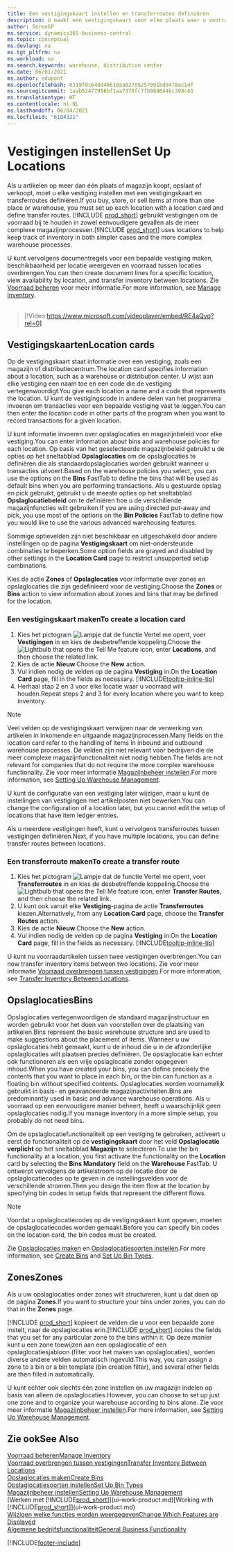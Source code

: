 ```yaml
---
title: Een vestigingskaart instellen en transferroutes definiëren
description: U maakt een vestigingskaart voor elke plaats waar u voorraadartikelen opslaat, bijvoorbeeld een magazijn of een distributiecentrum, en u stelt routes in om artikelen tussen vestigingen over te brengen.
author: SorenGP
ms.service: dynamics365-business-central
ms.topic: conceptual
ms.devlang: na
ms.tgt_pltfrm: na
ms.workload: na
ms.search.keywords: warehouse, distribution center
ms.date: 06/01/2021
ms.author: edupont
ms.openlocfilehash: 0319f0c64dd46610aa82705257091bd9478ac14f
ms.sourcegitcommit: 1aab52477956bf1aa7376fc7fb984644bc398c61
ms.translationtype: HT
ms.contentlocale: nl-NL
ms.lasthandoff: 06/04/2021
ms.locfileid: "6184321"
---
```

# <a name="set-up-locations"></a><span data-ttu-id="b4481-103">Vestigingen instellen</span><span class="sxs-lookup"><span data-stu-id="b4481-103">Set Up Locations</span></span>

<span data-ttu-id="b4481-104">Als u artikelen op meer dan één plaats of magazijn koopt, opslaat of verkoopt, moet u elke vestiging instellen met een vestigingskaart en transferroutes definiëren.</span><span class="sxs-lookup"><span data-stu-id="b4481-104">If you buy, store, or sell items at more than one place or warehouse, you must set up each location with a location card and define transfer routes.</span></span> <span data-ttu-id="b4481-105">[!INCLUDE [prod_short](includes/prod_short.md)] gebruikt vestigingen om de voorraad bij te houden in zowel eenvoudigere gevallen als de meer complexe magazijnprocessen.</span><span class="sxs-lookup"><span data-stu-id="b4481-105">[!INCLUDE [prod_short](includes/prod_short.md)] uses locations to help keep track of inventory in both simpler cases and the more complex warehouse processes.</span></span>

<span data-ttu-id="b4481-106">U kunt vervolgens documentregels voor een bepaalde vestiging maken, beschikbaarheid per locatie weergeven en voorraad tussen locaties overbrengen.</span><span class="sxs-lookup"><span data-stu-id="b4481-106">You can then create document lines for a specific location, view availability by location, and transfer inventory between locations.</span></span> <span data-ttu-id="b4481-107">Zie [Voorraad beheren](inventory-manage-inventory.md) voor meer informatie.</span><span class="sxs-lookup"><span data-stu-id="b4481-107">For more information, see [Manage Inventory](inventory-manage-inventory.md).</span></span>
<br><br>  
  
> [!Video https://www.microsoft.com/videoplayer/embed/RE4aQvq?rel=0]

## <a name="location-cards"></a><span data-ttu-id="b4481-108">Vestigingskaarten</span><span class="sxs-lookup"><span data-stu-id="b4481-108">Location cards</span></span>

<span data-ttu-id="b4481-109">Op de vestigingskaart staat informatie over een vestiging, zoals een magazijn of distributiecentrum.</span><span class="sxs-lookup"><span data-stu-id="b4481-109">The location card specifies information about a location, such as a warehouse or distribution center.</span></span> <span data-ttu-id="b4481-110">U wijst aan elke vestiging een naam toe en een code die de vestiging vertegenwoordigt.</span><span class="sxs-lookup"><span data-stu-id="b4481-110">You give each location a name and a code that represents the location.</span></span> <span data-ttu-id="b4481-111">U kunt de vestigingscode in andere delen van het programma invoeren om transacties voor een bepaalde vestiging vast te leggen.</span><span class="sxs-lookup"><span data-stu-id="b4481-111">You can then enter the location code in other parts of the program when you want to record transactions for a given location.</span></span>  

<span data-ttu-id="b4481-112">U kunt informatie invoeren over opslaglocaties en magazijnbeleid voor elke vestiging.</span><span class="sxs-lookup"><span data-stu-id="b4481-112">You can enter information about bins and warehouse policies for each location.</span></span> <span data-ttu-id="b4481-113">Op basis van het geselecteerde magazijnbeleid gebruikt u de opties op het sneltabblad **Opslaglocaties** om de opslaglocaties te definiëren die als standaardopslaglocaties worden gebruikt wanneer u transacties uitvoert.</span><span class="sxs-lookup"><span data-stu-id="b4481-113">Based on the warehouse policies you select, you can use the options on the **Bins** FastTab to define the bins that will be used as default bins when you are performing transactions.</span></span> <span data-ttu-id="b4481-114">Als u gestuurde opslag en pick gebruikt, gebruikt u de meeste opties op het sneltabblad **Opslaglocatiebeleid** om te definiëren hoe u de verschillende magazijnfuncties wilt gebruiken.</span><span class="sxs-lookup"><span data-stu-id="b4481-114">If you are using directed put-away and pick, you use most of the options on the **Bin Policies** FastTab to define how you would like to use the various advanced warehousing features.</span></span>  

<span data-ttu-id="b4481-115">Sommige optievelden zijn niet beschikbaar en uitgeschakeld door andere instellingen op de pagina **Vestigingskaart** om niet-ondersteunde combinaties te beperken.</span><span class="sxs-lookup"><span data-stu-id="b4481-115">Some option fields are grayed and disabled by other settings in the **Location Card** page to restrict unsupported setup combinations.</span></span>  

<span data-ttu-id="b4481-116">Kies de actie **Zones** of **Opslaglocaties** voor informatie over zones en opslaglocaties die zijn gedefinieerd voor de vestiging.</span><span class="sxs-lookup"><span data-stu-id="b4481-116">Choose the **Zones** or **Bins** action to view information about zones and bins that may be defined for the location.</span></span>

### <a name="to-create-a-location-card"></a><span data-ttu-id="b4481-117">Een vestigingskaart maken</span><span class="sxs-lookup"><span data-stu-id="b4481-117">To create a location card</span></span>

1. <span data-ttu-id="b4481-118">Kies het pictogram ![Lampje dat de functie Vertel me opent](media/ui-search/search_small.png "Vertel me wat u wilt doen"), voer **Vestigingen** in en kies de desbetreffende koppeling.</span><span class="sxs-lookup"><span data-stu-id="b4481-118">Choose the ![Lightbulb that opens the Tell Me feature](media/ui-search/search_small.png "Tell me what you want to do") icon, enter **Locations**, and then choose the related link.</span></span>
2. <span data-ttu-id="b4481-119">Kies de actie **Nieuw**.</span><span class="sxs-lookup"><span data-stu-id="b4481-119">Choose the **New** action.</span></span>
3. <span data-ttu-id="b4481-120">Vul indien nodig de velden op de pagina **Vestiging** in.</span><span class="sxs-lookup"><span data-stu-id="b4481-120">On the **Location Card** page, fill in the fields as necessary.</span></span> [!INCLUDE[tooltip-inline-tip](includes/tooltip-inline-tip_md.md)]
4. <span data-ttu-id="b4481-121">Herhaal stap 2 en 3 voor elke locatie waar u voorraad wilt houden.</span><span class="sxs-lookup"><span data-stu-id="b4481-121">Repeat steps 2 and 3 for every location where you want to keep inventory.</span></span>

> [!NOTE]  
> <span data-ttu-id="b4481-122">Veel velden op de vestigingskaart verwijzen naar de verwerking van artikelen in inkomende en uitgaande magazijnprocessen.</span><span class="sxs-lookup"><span data-stu-id="b4481-122">Many fields on the location card refer to the handling of items in inbound and outbound warehouse processes.</span></span> <span data-ttu-id="b4481-123">De velden zijn niet relevant voor bedrijven die de meer complexe magazijnfunctionaliteit niet nodig hebben.</span><span class="sxs-lookup"><span data-stu-id="b4481-123">The fields are not relevant for companies that do not require the more complex warehouse functionality.</span></span> <span data-ttu-id="b4481-124">Zie voor meer informatie [Magazijnbeheer instellen](warehouse-setup-warehouse.md).</span><span class="sxs-lookup"><span data-stu-id="b4481-124">For more information, see [Setting Up Warehouse Management](warehouse-setup-warehouse.md).</span></span>

<span data-ttu-id="b4481-125">U kunt de configuratie van een vestiging later wijzigen, maar u kunt de instellingen van vestigingen met artikelposten niet bewerken.</span><span class="sxs-lookup"><span data-stu-id="b4481-125">You can change the configuration of a location later, but you cannot edit the setup of locations that have item ledger entries.</span></span>  

<span data-ttu-id="b4481-126">Als u meerdere vestigingen heeft, kunt u vervolgens transferroutes tussen vestigingen definiëren.</span><span class="sxs-lookup"><span data-stu-id="b4481-126">Next, if you have multiple locations, you can define transfer routes between locations.</span></span>  

### <a name="to-create-a-transfer-route"></a><span data-ttu-id="b4481-127">Een transferroute maken</span><span class="sxs-lookup"><span data-stu-id="b4481-127">To create a transfer route</span></span>

1. <span data-ttu-id="b4481-128">Kies het pictogram ![Lampje dat de functie Vertel me opent](media/ui-search/search_small.png "Vertel me wat u wilt doen"), voer **Transferroutes** in en kies de desbetreffende koppeling.</span><span class="sxs-lookup"><span data-stu-id="b4481-128">Choose the ![Lightbulb that opens the Tell Me feature](media/ui-search/search_small.png "Tell me what you want to do") icon, enter **Transfer Routes**, and then choose the related link.</span></span>
2. <span data-ttu-id="b4481-129">U kunt ook vanuit elke **Vestiging**-pagina de actie **Transferroutes** kiezen.</span><span class="sxs-lookup"><span data-stu-id="b4481-129">Alternatively, from any **Location Card** page, choose the **Transfer Routes** action.</span></span>
3. <span data-ttu-id="b4481-130">Kies de actie **Nieuw**.</span><span class="sxs-lookup"><span data-stu-id="b4481-130">Choose the **New** action.</span></span>
4. <span data-ttu-id="b4481-131">Vul indien nodig de velden op de pagina **Vestiging** in.</span><span class="sxs-lookup"><span data-stu-id="b4481-131">On the **Location Card** page, fill in the fields as necessary.</span></span> [!INCLUDE[tooltip-inline-tip](includes/tooltip-inline-tip_md.md)]

<span data-ttu-id="b4481-132">U kunt nu voorraadartikelen tussen twee vestigingen overbrengen.</span><span class="sxs-lookup"><span data-stu-id="b4481-132">You can now transfer inventory items between two locations.</span></span> <span data-ttu-id="b4481-133">Zie voor meer informatie [Voorraad overbrengen tussen vestigingen](inventory-how-transfer-between-locations.md).</span><span class="sxs-lookup"><span data-stu-id="b4481-133">For more information, see [Transfer Inventory Between Locations](inventory-how-transfer-between-locations.md).</span></span>    

## <a name="bins"></a><span data-ttu-id="b4481-134">Opslaglocaties</span><span class="sxs-lookup"><span data-stu-id="b4481-134">Bins</span></span>

<span data-ttu-id="b4481-135">Opslaglocaties vertegenwoordigen de standaard magazijnstructuur en worden gebruikt voor het doen van voorstellen over de plaatsing van artikelen.</span><span class="sxs-lookup"><span data-stu-id="b4481-135">Bins represent the basic warehouse structure and are used to make suggestions about the placement of items.</span></span> <span data-ttu-id="b4481-136">Wanneer u uw opslaglocaties hebt gemaakt, kunt u de inhoud die u in de afzonderlijke opslaglocaties wilt plaatsen precies definiëren. De opslaglocatie kan echter ook functioneren als een vrije opslaglocatie zonder opgegeven inhoud.</span><span class="sxs-lookup"><span data-stu-id="b4481-136">When you have created your bins, you can define precisely the contents that you want to place in each bin, or the bin can function as a floating bin without specified contents.</span></span> <span data-ttu-id="b4481-137">Opslaglocaties worden voornamelijk gebruikt in basis- en geavanceerde magazijnactiviteiten.</span><span class="sxs-lookup"><span data-stu-id="b4481-137">Bins are predominantly used in basic and advance warehouse operations.</span></span> <span data-ttu-id="b4481-138">Als u voorraad op een eenvoudigere manier beheert, heeft u waarschijnlijk geen opslaglocaties nodig.</span><span class="sxs-lookup"><span data-stu-id="b4481-138">If you manage inventory in a more simple setup, you probably do not need bins.</span></span>

<span data-ttu-id="b4481-139">Om de opslaglocatiefunctionaliteit op een vestiging te gebruiken, activeert u eerst de functionaliteit op de **vestigingskaart** door het veld **Opslaglocatie verplicht** op het sneltabblad **Magazijn** te selecteren.</span><span class="sxs-lookup"><span data-stu-id="b4481-139">To use the bin functionality at a location, you first activate the functionality on the **Location** card by selecting the **Bins Mandatory** field on the **Warehouse** FastTab.</span></span> <span data-ttu-id="b4481-140">U ontwerpt vervolgens de artikelstroom op de locatie door de opslaglocatiecodes op te geven in de instellingsvelden voor de verschillende stromen.</span><span class="sxs-lookup"><span data-stu-id="b4481-140">Then you design the item flow at the location by specifying bin codes in setup fields that represent the different flows.</span></span>

> [!NOTE]
> <span data-ttu-id="b4481-141">Voordat u opslaglocatiecodes op de vestigingskaart kunt opgeven, moeten de opslaglocatiecodes worden gemaakt.</span><span class="sxs-lookup"><span data-stu-id="b4481-141">Before you can specify bin codes on the location card, the bin codes must be created.</span></span>

<span data-ttu-id="b4481-142">Zie [Opslaglocaties maken](warehouse-how-to-create-individual-bins.md) en [Opslaglocatiesoorten instellen](warehouse-how-to-set-up-bin-types.md).</span><span class="sxs-lookup"><span data-stu-id="b4481-142">For more information, see [Create Bins](warehouse-how-to-create-individual-bins.md) and [Set Up Bin Types](warehouse-how-to-set-up-bin-types.md).</span></span>  

## <a name="zones"></a><span data-ttu-id="b4481-143">Zones</span><span class="sxs-lookup"><span data-stu-id="b4481-143">Zones</span></span>

<span data-ttu-id="b4481-144">Als u uw opslaglocaties onder zones wilt structureren, kunt u dat doen op de pagina **Zones**.</span><span class="sxs-lookup"><span data-stu-id="b4481-144">If you want to structure your bins under zones, you can do that in the **Zones** page.</span></span>

<span data-ttu-id="b4481-145">[!INCLUDE [prod_short](includes/prod_short.md)] kopieert de velden die u voor een bepaalde zone instelt, naar de opslaglocaties erin.</span><span class="sxs-lookup"><span data-stu-id="b4481-145">[!INCLUDE [prod_short](includes/prod_short.md)] copies the fields that you set for any particular zone to the bins within it.</span></span> <span data-ttu-id="b4481-146">Op deze manier kunt u een zone toewijzen aan een opslaglocatie of een opslaglocatiesjabloon (filter voor het maken van opslaglocaties), worden diverse andere velden automatisch ingevuld.</span><span class="sxs-lookup"><span data-stu-id="b4481-146">This way, you can assign a zone to a bin or a bin template (bin creation filter), and several other fields are then filled in automatically.</span></span>

<span data-ttu-id="b4481-147">U kunt echter ook slechts één zone instellen en uw magazijn indelen op basis van alleen de opslaglocaties.</span><span class="sxs-lookup"><span data-stu-id="b4481-147">However, you can choose to set up just one zone and to organize your warehouse according to bins alone.</span></span> <span data-ttu-id="b4481-148">Zie voor meer informatie [Magazijnbeheer instellen](warehouse-setup-warehouse.md).</span><span class="sxs-lookup"><span data-stu-id="b4481-148">For more information, see [Setting Up Warehouse Management](warehouse-setup-warehouse.md).</span></span>  

## <a name="see-also"></a><span data-ttu-id="b4481-149">Zie ook</span><span class="sxs-lookup"><span data-stu-id="b4481-149">See Also</span></span>

[<span data-ttu-id="b4481-150">Voorraad beheren</span><span class="sxs-lookup"><span data-stu-id="b4481-150">Manage Inventory</span></span>](inventory-manage-inventory.md)  
[<span data-ttu-id="b4481-151">Voorraad overbrengen tussen vestigingen</span><span class="sxs-lookup"><span data-stu-id="b4481-151">Transfer Inventory Between Locations</span></span>](inventory-how-transfer-between-locations.md)  
[<span data-ttu-id="b4481-152">Opslaglocaties maken</span><span class="sxs-lookup"><span data-stu-id="b4481-152">Create Bins</span></span>](warehouse-how-to-create-individual-bins.md)  
[<span data-ttu-id="b4481-153">Opslaglocatiesoorten instellen</span><span class="sxs-lookup"><span data-stu-id="b4481-153">Set Up Bin Types</span></span>](warehouse-how-to-set-up-bin-types.md)  
[<span data-ttu-id="b4481-154">Magazijnbeheer instellen</span><span class="sxs-lookup"><span data-stu-id="b4481-154">Setting Up Warehouse Management</span></span>](warehouse-setup-warehouse.md)  
<span data-ttu-id="b4481-155">[Werken met [!INCLUDE[prod_short](includes/prod_short.md)]](ui-work-product.md)</span><span class="sxs-lookup"><span data-stu-id="b4481-155">[Working with [!INCLUDE[prod_short](includes/prod_short.md)]](ui-work-product.md)</span></span>  
[<span data-ttu-id="b4481-156">Wijzigen welke functies worden weergegeven</span><span class="sxs-lookup"><span data-stu-id="b4481-156">Change Which Features are Displayed</span></span>](ui-experiences.md)  
[<span data-ttu-id="b4481-157">Algemene bedrijfsfunctionaliteit</span><span class="sxs-lookup"><span data-stu-id="b4481-157">General Business Functionality</span></span>](ui-across-business-areas.md)


[!INCLUDE[footer-include](includes/footer-banner.md)]